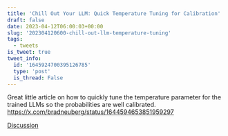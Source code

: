```yaml
---
title: 'Chill Out Your LLM: Quick Temperature Tuning for Calibration'
draft: false
date: 2023-04-12T06:00:03+00:00
slug: '202304120600-chill-out-llm-temperature-tuning'
tags:
  - tweets
is_tweet: true
tweet_info:
  id: '1645924700395126785'
  type: 'post'
  is_thread: False
---
```




Great little article on how to quickly tune the temperature parameter for the trained LLMs so the probabilities are well calibrated. <https://x.com/bradneuberg/status/1644594653851959297>

[Discussion](https://x.com/sytelus/status/1645924700395126785)
